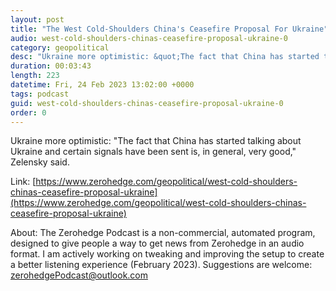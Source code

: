 ```yaml
---
layout: post
title: "The West Cold-Shoulders China's Ceasefire Proposal For Ukraine"
audio: west-cold-shoulders-chinas-ceasefire-proposal-ukraine-0
category: geopolitical
desc: "Ukraine more optimistic: &quot;The fact that China has started talking about Ukraine and certain signals have been sent is, in general, very good,&quot; Zelensky said."
duration: 00:03:43
length: 223
datetime: Fri, 24 Feb 2023 13:02:00 +0000
tags: podcast
guid: west-cold-shoulders-chinas-ceasefire-proposal-ukraine-0
order: 0
---
```

Ukraine more optimistic: &quot;The fact that China has started talking about Ukraine and certain signals have been sent is, in general, very good,&quot; Zelensky said.

Link: [https://www.zerohedge.com/geopolitical/west-cold-shoulders-chinas-ceasefire-proposal-ukraine](https://www.zerohedge.com/geopolitical/west-cold-shoulders-chinas-ceasefire-proposal-ukraine)

About: The Zerohedge Podcast is a non-commercial, automated program, designed to give people a way to get news from Zerohedge in an audio format.  I am actively working on tweaking and improving the setup to create a better listening experience (February 2023).  Suggestions are welcome: [zerohedgePodcast@outlook.com](mailto:zerohedgePodcast@outlook.com)